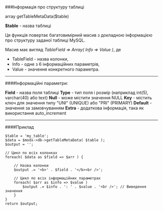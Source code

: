 ###Інформація про структуру таблиці

array getTableMetaData($table)

**$table** - назва таблиці

Ця функція повертає багатовимірний масив з докладною інформацією про структуру заданої таблиці MySQL.

Масив має вигляд *TableField => Array( Info => Value )*, де 

+ TableField - назва колонки, 
+ Info - одне з 6 інформаційних параметрів, 
+ Value - значення конкретного параметра.

***

####Інформаційні параметри:

**Field** - назва поля таблиці
**Type** - тип поля і розмір (наприклад int(5), varchar(40) або text)
**Null** - може містити значення NULL
**Key** - містить ключ для значення типу "UNI" (UNIQUE) або "PRI" (PRIMARY)
**Default** - значення за замовчуванням
**Extra** - додаткова інформація, така як використання auto_increment

***

####Приклад

	$table = 'my_table';  
	$data = $modx->db->getTableMetaData( $table );  
	$output = '';   
	
	// Цикл по всіх колонках  
	foreach( $data as $field => $arr ) {	 
	
		// Назва колонки
		$output .= '<b>' . $field . '</b><br />';
		
		// Цикл по всіх інформаційних параметрах
		foreach( $arr as $info => $value )
			$output .= $info . ': ' . $value . '<br />'; // Виведення значення  
		}  
	}
	return $output;